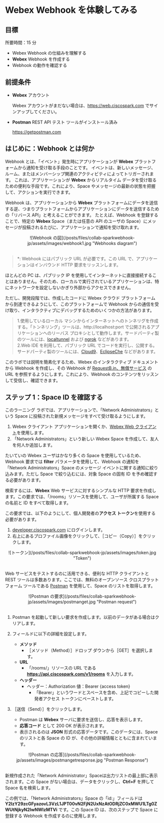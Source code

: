 # Webex Webhook を体験してみる

## 目標

所要時間：15 分

* Webex Webhook の仕組みを理解する
* **Webex** Webhook を作成する
* Webhook の動作を確認する


## 前提条件

* **Webex** アカウント

	Webex アカウントがまだない場合は、<a href="https://web.ciscospark.com">https://web.ciscospark.com</a> でサインアップしてください。

* **Postman** REST API テスト ツールがインストール済み

	https://getpostman.com


## はじめに：Webhook とは何か

Webhook とは、「イベント」発生時にアプリケーションが **Webex** プラットフォームから通知を受け取る手段のことです。  イベントは、新しいメッセージ、ルーム、またはメンバーシップ関連のアクティビティによってトリガーされます。  これは、アプリケーションが **Webex** からリアルタイム データを受け取るための便利な手段です。これにより、Space やメッセージの最新の状態を把握して、アクションを実行できます。  

Webhook は、アプリケーションから **Webex** プラットフォームにデータを送信する逆、つまりプラットフォームからアプリケーションにデータを送信するための「リバース API」と考えることができます。  たとえば、Webhook を登録することで、特定の **Webex** Space（または任意の API のユーザの Space）にメッセージが投稿されるたびに、アプリケーションで通知を受け取れます。

<div align="center">![Webhook の図](/posts/files/collab-sparkwebhook-jp/assets/images/webhook1.jpg "Webhooks diagram")</div><br/>

> \*: Webhook にはパブリック URL が必要です。この URL で、アプリケーションはインバウンド HTTP 要求をリッスンします。

ほとんどの PC は、パブリック IP を使用してインターネットに直接接続することはありません。そのため、ローカルで実行されているアプリケーションは、特にネットワークを設定しないかぎり外部からアクセスできません。  

ただし、開発段階では、作成したコードに Webex クラウド プラットフォームから到達できるようにして、このプラットフォームで Webhook からの通信を受け取り、インタラクティブにデバッグするためのいくつかの方法があります。  
>    1.使用しているローカル マシンからインターネットへのトンネリグを作成する。「トンネリング」ツールは、http://localhost:port で公開されるアプリケーションへのリーバス プロキシとして動作します。サードパーティ製のツールには、[localtunnel](https://localtunnel.github.io/www/) および [ngrok](https://ngrok.com/) などがあります。<br/>
>    2.Web IDE を利用して、パブリック URL でコードを実行し、公開する。サードパーティ製のツールには、[Cloud9](https://c9.io/)、[EclipseChe](http://www.eclipse.org/che/) などがあります。

このラボでは説明を簡素化するため、Webex のインタラクティブ ドキュメントから Webhook を作成し、その Webhook が [RequestB.in、無償サービス](http://requestb.in) の URL を参照するようにします。これにより、Webhook のコンテンツをリッスンして受信し、確認できます。


## ステップ 1：Space ID を確認する

このラーニング ラボでは、アプリケーションで、「Network Administrators」という Space に投稿された新規メッセージをすべて受け取るようにします。

1. Webex クライアント アプリケーションを開くか、[Webex Web クライアント](https://web.ciscospark.com)を使用します。<br/>
2. 「Network Administrators」という新しい Webex Space を作成して、友人を何人か追加します。

たいていの Webex ユーザはかなり多くの Space を使用しているため、Webhook 要求では **filter** パラメータを使用して、Webhook の通知を「Network Administrators」Space のメッセージ イベントに関する通知に絞り込みます。ただし Space で絞り込むには、対象 Space の固有 ID を予め確認する必要があります。

検索するには、**Webex** Web サービスに対するシンプルな HTTP 要求を作成します。この要求では、「/rooms」リソースを使用して、ユーザが所属する Space の名前と ID をすべて取得します。

この要求では、以下のようにして、個人開発者の**アクセス トークン**を使用する必要があります。

1. [developer.ciscospark.com](https://developer.ciscospark.com/index.html) にログインします。<br/>
2. 右上にあるプロファイル画像をクリックして、［コピー（Copy）］をクリックします。

<div align="center">![トークン](/posts/files/collab-sparkwebhook-jp/assets/images/token.jpg "Token")</div><br/>

Web サービスをテストするのに活用できる、便利な HTTP クライアントと REST ツールは多数あります。ここでは、無料のオープンソース クロスプラットフォーム ツールである [Postman](http://www.getpostman.com/) を使用して、Space のリストを取得します。

<div align="center">![Postman の要求](/posts/files/collab-sparkwebhook-jp/assets/images/postmanget.jpg "Postman request")</div><br/>

1. Postman を起動して新しい要求を作成します。以前のデータがある場合はクリアします。<br/>
2. フィールドに以下の詳細を設定します。
	* **メソッド**
		* ［メソッド（Method）］ドロップ ダウンから［GET］を選択します。
	* **URL**
		* 「/rooms/」リソースの URL である **https://api.ciscospark.com/v1/rooms** を入力します。
	* **ヘッダー**
		* ヘッダー：Authorization 値：Bearer {access token}
			* 「Bearer」というワードとスペースを含め、上記でコピーした開発者アクセス トークンにペーストします。<br/>

3. ［送信（Send）］をクリックします。
	* Postman は **Webex** サーバに要求を送信し、応答を表示します。
	* **応答コード** として 200 OK が表示されます。
	* 表示されるのは **JSON** 形式の応答データです。このデータには、Space のリストと各 Space の ID が、その他の詳細情報とともに含まれています。

<div align="center">![Postman の応答](/posts/files/collab-sparkwebhook-jp/assets/images/postmangetresponse.jpg "Postman Response")</div><br/>

新規作成された「Network Administrator」Spaceは出力リストの最上部に表示されます。この Space がない場合は、データをクリックし、**Ctrl+F** を押して Space 名を検索します。

この例では、「Network Administrators」Space の「id:」フィールドは **Y2lzY29zcGFyazovL3VzL1JPT00vN2FjN2UxNzAtODRjZC0xMWU1LTg0ZWUtNjkyN2IwNWIzMTVi** です。この Space ID は、次のステップで Space に登録する Webhook を作成するのに使用します。  
